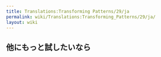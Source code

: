 ```yaml
---
title: Translations:Transforming Patterns/29/ja
permalink: wiki/Translations:Transforming_Patterns/29/ja/
layout: wiki
---
```


## 他にもっと試したいなら

